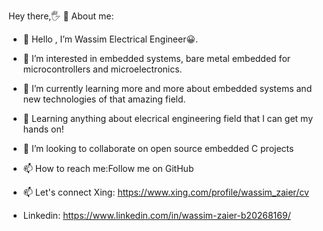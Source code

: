  Hey there,🖐
 🧑 About me:
- 👋 Hello , I’m Wassim Electrical Engineer😀.
- 👀 I’m interested in embedded systems, bare metal embedded for microcontrollers and microelectronics.
- 🌱 I’m currently learning more and more about embedded systems and new technologies of that amazing field.
- 🔭 Learning anything about elecrical engineering field that I can get my hands on!
- 💞️ I’m looking to collaborate on open source embedded C projects
- 📫 How to reach me:Follow me on GitHub 
- 📫 Let's connect Xing: https://www.xing.com/profile/wassim_zaier/cv

-  Linkedin: https://www.linkedin.com/in/wassim-zaier-b20268169/

<!---
zaierw/zaierw is a ✨ special ✨ repository because its `README.md` (this file) appears on your GitHub profile.
You can click the Preview link to take a look at your changes.
--->
